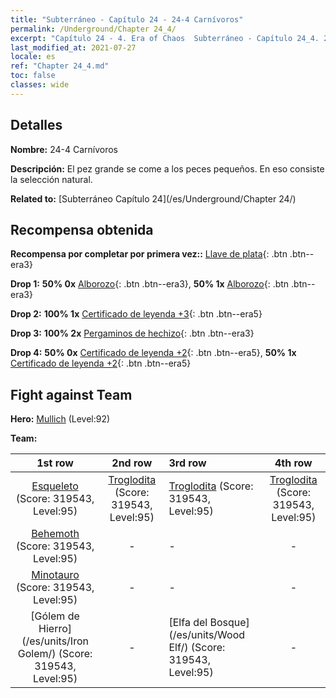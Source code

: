 ```yaml
---
title: "Subterráneo - Capítulo 24 - 24-4 Carnívoros"
permalink: /Underground/Chapter 24_4/
excerpt: "Capítulo 24 - 4. Era of Chaos  Subterráneo - Capítulo 24_4. 24-4 Carnívoros"
last_modified_at: 2021-07-27
locale: es
ref: "Chapter 24_4.md"
toc: false
classes: wide
---
```


## Detalles

 **Nombre:** 24-4 Carnívoros

 **Descripción:** El pez grande se come a los peces pequeños. En eso consiste la selección natural.

 **Related to:** [Subterráneo Capítulo 24](/es/Underground/Chapter 24/)

## Recompensa obtenida

 **Recompensa por completar por primera vez::** [Llave de plata](/ItemsES/con_693/){: .btn .btn--era3}

 **Drop 1:** **50% 0x** [Alborozo](/ItemsES/her_424/){: .btn .btn--era3}, **50% 1x** [Alborozo](/ItemsES/her_424/){: .btn .btn--era3}

 **Drop 2:** **100% 1x** [Certificado de leyenda +3](/ItemsES/mat_88/){: .btn .btn--era5}

 **Drop 3:** **100% 2x** [Pergaminos de hechizo](/ItemsES/con_694/){: .btn .btn--era3}

 **Drop 4:** **50% 0x** [Certificado de leyenda +2](/ItemsES/mat_81/){: .btn .btn--era5}, **50% 1x** [Certificado de leyenda +2](/ItemsES/mat_81/){: .btn .btn--era5}


## Fight against Team
 **Hero:** [Mullich](/es/heroes/Mullich/) (Level:92)

 **Team:**


  | 1st row | 2nd row | 3rd row | 4th row |
  |:----:|:----:|:----|:----:|
  | [Esqueleto](/es/units/Skeleton/) (Score: 319543, Level:95)  | [Troglodita](/es/units/Troglodyte/) (Score: 319543, Level:95)  | [Troglodita](/es/units/Troglodyte/) (Score: 319543, Level:95)  | [Troglodita](/es/units/Troglodyte/) (Score: 319543, Level:95)  |
  | [Behemoth](/es/units/Behemoth/) (Score: 319543, Level:95)  | - | - | - |
  | [Minotauro](/es/units/Minotaur/) (Score: 319543, Level:95)  | - | - | - |
  | [Gólem de Hierro](/es/units/Iron Golem/) (Score: 319543, Level:95)  | - | [Elfa del Bosque](/es/units/Wood Elf/) (Score: 319543, Level:95)  | - |


